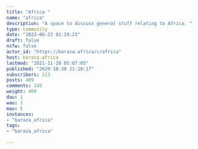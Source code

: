 ```yaml
---
title: "Africa " 
name: "africa"
description: "A space to discuss general stuff relating to Africa. "
type: community
date: "2023-06-23 01:19:23"
draft: false
nsfw: false
actor_id: "https://baraza.africa/c/africa"
host: baraza.africa
lastmod: "2021-11-28 05:07:05"
published: "2020-10-30 21:10:17"
subscribers: 113
posts: 409
comments: 145
weight: 409
dau: 1
wau: 1
mau: 5
instances:
- "baraza_africa"
tags: 
- "baraza_africa"

---
```

